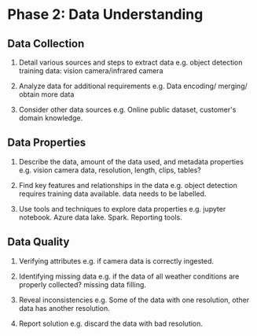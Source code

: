 # Phase 2: Data Understanding

## Data Collection
1. Detail various sources and steps to extract data
e.g. object detection training data: vision camera/infrared camera

2. Analyze data for additional requirements
e.g. Data encoding/ merging/ obtain more data

3. Consider other data sources
e.g. Online public dataset, customer's domain knowledge.

## Data Properties
1. Describe the data, amount of the data used, and metadata properties
e.g. vision camera data, resolution, length, clips, tables?

2. Find key features and relationships in the data
e.g. object detection requires training data available. data needs to be labelled. 

3. Use tools and techniques to explore data properties
e.g. jupyter notebook. Azure data lake. Spark. Reporting tools.

## Data Quality
1. Verifying attributes
e.g. if camera data is correctly ingested.

2. Identifying missing data
e.g. if the data of all weather conditions are properly collected? missing data filling.

3. Reveal inconsistencies
e.g. Some of the data with one resolution, other data has another resolution.

4. Report solution
e.g. discard the data with bad resolution.